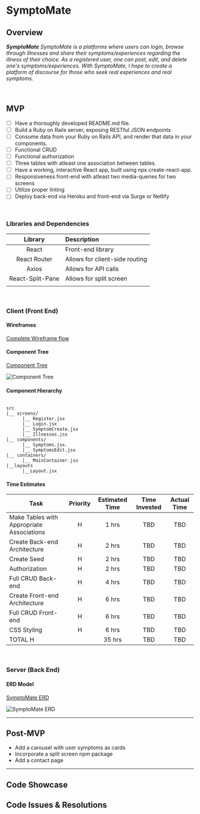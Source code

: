 # SymptoMate
## Overview

_**SymptoMate** SymptoMate is a platforms where users can login, browse through illnesses and share their symptoms/experiences regarding the illness of their choice. As a registered user, one can post, edit, and delete one's symptoms/experiences. With SymptoMate, I hope to create a platform of discourse for those who seek real experiences and real symptoms._


<br>

## MVP



- [ ] Have a thoroughly developed README.md file.
- [ ] Build a Ruby on Rails server, exposing RESTful JSON endpoints
- [ ] Consume data from your Ruby on Rails API, and render that data in your components.
- [ ] Functional CRUD
- [ ] Functional authorization
- [ ] Three tables with atleast one association between tables.
- [ ] Have a working, interactive React app, built using npx create-react-app.
- [ ] Responsiveness front-end with atleast two media-queries for two screens
- [ ] Utilize proper linting
- [ ] Deploy back-end via Heroku and front-end via Surge or Netlify

<br>

### Libraries and Dependencies

> 

|     Library      | Description                                |
| :--------------: | :----------------------------------------- |
|      React       | Front-end library |
|   React Router   | Allows for client-side routing |
| Axios | Allows for API calls|
|     React-Split-Pane     | Allows for split screen |
|   |  |

<br>

### Client (Front End)

#### Wireframes



[Complete Wireframe flow](https://lucid.app/lucidchart/90707d6c-d867-43ba-aab2-f3358670e613/edit?page=0_0#?folder_id=search)







#### Component Tree


[Component Tree](https://whimsical.com/symptoms-5BsrVtXuUvWWeEfbReBmzi)

![Component Tree](https://i.ibb.co/WfKTQxZ/Screen-Shot-2021-03-05-at-2-10-54-AM.png)

#### Component Hierarchy

 

``` structure

src
|__ screens/
      |__ Register.jsx
      |__ Login.jsx
      |__ SymptomCreate.jsx
      |__ Illnesses.jsx
|__ components/
      |__ Symptoms.jsx.
      |__ SymptomsEdit.jsx
|__ containers/
      |__ MainContainer.jsx
|__layouts
      |__Layout.jsx

```

#### Time Estimates


| Task                | Priority | Estimated Time | Time Invested | Actual Time |
| ------------------- | :------: | :------------: | :-----------: | :---------: |
| Make Tables with Appropriate Associations   |    H     |     1 hrs      |      TBD    |     TBD    |
| Create Back-end Architecture |    H     |     2 hrs      |     TBD     |     TBD     |
| Create Seed               |       H   |     2 hrs      |     TBD    |     TBD     |
| Authorization               |    H      |     2 hrs      |     TBD    |     TBD     |
| Full CRUD Back-end              |     H     |     4 hrs      |     TBD    |     TBD     |
| Create Front-end Architecture   | H           |     6 hrs     |     TBD      |     TBD    |     TBD     |
| Full CRUD Front-end              |    H      |     6 hrs      |     TBD    |     TBD     |
| CSS Styling               |     H     |     6 hrs      |     TBD    |     TBD     |
| TOTAL          H     |          |     35 hrs      |     TBD    |     TBD     |



<br>

### Server (Back End)

#### ERD Model


[SymptoMate ERD](https://app.diagrams.net/#G1t8KrwEQgF-0WHvOmqP9IGG-CJVW4l0eS)

![SymptoMate ERD](https://i.ibb.co/R2Y4L0t/Screen-Shot-2021-03-05-at-2-51-40-AM.png)
<br>

***

## Post-MVP
* Add a carousel with user symptoms as cards 
* Incorporate a split screen npm package
* Add a contact page


***

## Code Showcase



## Code Issues & Resolutions

